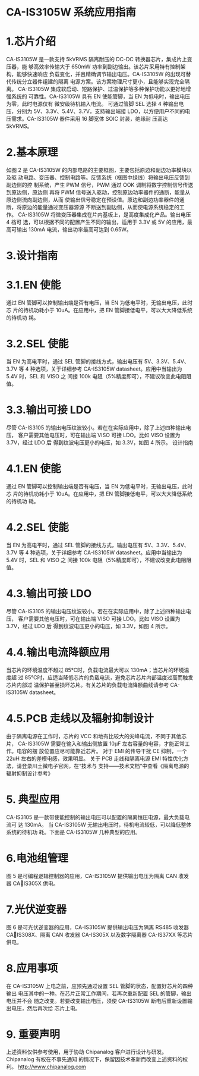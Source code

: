 #   CA-IS3105W 系统应用指南


# 1.芯片介绍
CA-IS3105W 是一款支持 5kVRMS 隔离耐压的 DC-DC 转换器芯片，集成片上变压器，能
够高效率传输大于 650mW 功率到副边输出。该芯片采用特有控制架构，能够快速响应
负载变化，并且精确调节输出电压。CA-IS3105W 的出现可替代传统分立器件组建的隔离
电源方案。该方案物理尺寸更小，且能够实现完全隔离。
CA-IS3105W 集成软启动、短路保护、过温保护等多种保护功能以更好地增强系统的
可靠性。CA-IS3105W 具有 EN 使能管脚，当 EN 为低电时，输出电压为零，此时电源仅有
微安级待机输入电流。
可通过管脚 SEL 选择 4 种输出电压，分别为 5V、3.3V、5.4V、3.7V，支持输出端接
LDO，以方便用户不同的电压需求。CA-IS3105W 器件采用 16 脚宽体 SOIC 封装，绝缘耐
压高达 5kVRMS。


# 2.基本原理
如图 2 是 CA-IS3105W 的内部电路的主要框图，主要包括原边和副边功率模块以及驱
动电路、变压器、控制电路等。反馈系统（框图中绿线）将输出电压反馈到副边侧的控
制系统，产生 PWM 信号，PWM 通过 OOK 调制将数字控制信号传送到原边侧，原边侧
再将 PWM 信号送入驱动，控制原边功率器件的通断，能量从原边侧流向副边侧，从而
使输出信号稳定在预设值。原边和副边功率器件的通断，将原边的能量通过变压器源源
不断送到副边侧，从而使电源系统稳定的工作。
CA-IS3105W 将微变压器集成在片内基板上，是高度集成化产品。输出电压 4 档可
选，可以根据不同的配置产生不同的输出，适用于 3.3V 或 5V 的应用，最高可输出
130mA 电流，输出功率最高可达到 0.65W。


# 3.设计指南
# 3.1.EN 使能
通过 EN 管脚可以控制输出端是否有电压，当 EN 为低电平时，无输出电压，此时芯
片的待机功耗小于 10uA。在应用中，把 EN 管脚接低电平，可以大大降低系统的待机功
耗。
# 3.2.SEL 使能
当 EN 为高电平时，通过 SEL 管脚的接线方式，输出电压有 5V、3.3V、5.4V、3.7V 等
4 种选项，关于详细参考 CA-IS3105W datasheet。应用中当输出为 5.4V 时，SEL 和 VISO 之
间接 100k 电阻（5%精度即可），不建议改变此电阻阻值。
# 3.3.输出可接 LDO
尽管 CA-IS3105 的输出电压纹波较小。若在在实际应用中，除了上述四种输出电压，
客户需要其他电压时，可在输出端 VISO 可接 LDO。比如 VISO 设置为 3.7V，经过 LDO 后
得到纹波电压更小的电压，如 3.3V，如图 4 所示。
设计指南
# 4.1.EN 使能
通过 EN 管脚可以控制输出端是否有电压，当 EN 为低电平时，无输出电压，此时芯
片的待机功耗小于 10uA。在应用中，把 EN 管脚接低电平，可以大大降低系统的待机功
耗。
# 4.2.SEL 使能
当 EN 为高电平时，通过 SEL 管脚的接线方式，输出电压有 5V、3.3V、5.4V、3.7V 等
4 种选项，关于详细参考 CA-IS3105W datasheet。应用中当输出为 5.4V 时，SEL 和 VISO 之
间接 100k 电阻（5%精度即可），不建议改变此电阻阻值。
# 4.3.输出可接 LDO
尽管 CA-IS3105 的输出电压纹波较小。若在在实际应用中，除了上述四种输出电压，
客户需要其他电压时，可在输出端 VISO 可接 LDO。比如 VISO 设置为 3.7V，经过 LDO 后
得到纹波电压更小的电压，如 3.3V，如图 4 所示。


# 4.4.输出电流降额应用
当芯片的环境温度不超过 85℃时，负载电流最大可以 130mA；当芯片的环境温度超
过 85℃时，应适当降低芯片的负载电流，避免芯片芯片内部温度过高而触发芯片内部过
温保护甚至损坏芯片。有关芯片的负载电流降额曲线请参考 CA-IS3105W datasheet。


# 4.5.PCB 走线以及辐射抑制设计
由于隔离电源在工作时，芯片的 VCC 和地有比较大的尖峰电流，不同于其他芯片，
CA-IS3105W 需要在输入和输出侧放置 10μF 左右容量的电容，才能正常工作。电容的摆
放位置应尽可能靠近芯片。
对于 EMI 的传导干扰 CE 抑制，一个 22uH 左右的差模电感，效果明显。
关于 PCB 走线和隔离电源 EMI 特性优化方法，请登录川土微电子官网，在“技术与
支持——技术文档”中查看《隔离电源的辐射抑制设计参考》


# 5. 典型应用
CA-IS3105 是一款带使能控制的输出电压可以配置的隔离恒压电源，最大负载电流可
达 130mA。 当 CA-IS3105W 无输出电压时，待机电流较低，可以降低整体系统的待机功
耗。下面是 CA-IS3105W 几种典型的应用。


# 6.电池组管理
图 5 是可编程逻辑控制器的应用，CA-IS3105W 提供输出电压为隔离 CAN 收发器 CAIS305X 供电。


# 7.光伏逆变器
图 6 是可光伏逆变器的应用，CA-IS3105W 提供输出电压为隔离 RS485 收发器 CAIS308X、隔离 CAN 收发器 CA-IS305X 以及数字隔离器 CA-IS37XX 等芯片供电。


# 8.应用事项
在 CA-IS3105W 上电之前，应预先通过设置 SEL 管脚的状态，配置好芯片的四种输出
电压其中的一种。在芯片正常工作期间，若再次重新配置 SEL 的管脚，输出电压并不会
随之改变。若要改变输出电压，须使 CA-IS3105W 断电后重新设置输出电压，然后再次给
芯片上电。

  
 # 9. 重要声明
上述资料仅供参考使用，用于协助 Chipanalog 客户进行设计与研发。Chipanalog 有权在不事先通知
的情况下，保留因技术革新而改变上述资料的权利。
 http://www.chipanalog.com